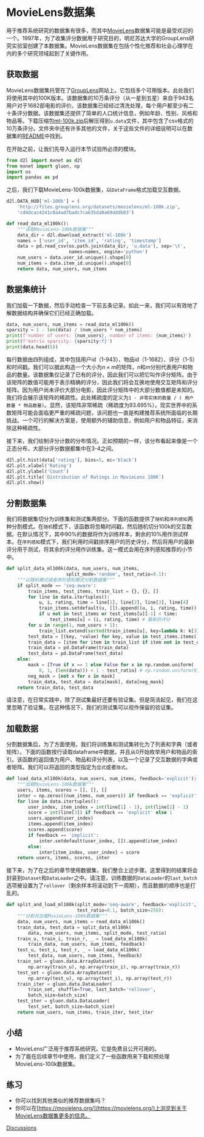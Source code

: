 # MovieLens数据集

用于推荐系统研究的数据集有很多，而其中[MovieLens](https://movielens.org/)数据集可能是最受欢迎的一个。1997年，为了收集评分数据用于研究目的，明尼苏达大学的GroupLens研究实验室创建了本数据集。MovieLens数据集在包括个性化推荐和社会心理学在内的多个研究领域起到了关键作用。

## 获取数据

MovieLens数据集托管在了[GroupLens](https://grouplens.org/datasets/movielens/)网站上。它包括多个可用版本。此处我们将使用其中的100K版本。该数据集的10万条评分（从一星到五星）来自于943名用户对于1682部电影的评价。该数据集已经经过清洗处理，每个用户都至少有二十条评分数据。该数据集还提供了简单的人口统计信息，例如年龄、性别、风格和物品等。下载压缩包[ml-100k.zip](http://files.grouplens.org/datasets/movielens/ml-100k.zip)后解压得到`u.data`文件，其中包含了csv格式的10万条评分。文件夹中还有许多其他的文件，关于这些文件的详细说明可以在数据集的[README](http://files.grouplens.org/datasets/movielens/ml-100k-README.txt)中找到。

在开始之前，让我们先导入运行本节试验所必须的模块。

```python
from d2l import mxnet as d2l
from mxnet import gluon, np
import os
import pandas as pd
```

之后，我们下载MovieLens-100k数据集，以`DataFrame`格式加载交互数据。

```python
d2l.DATA_HUB['ml-100k'] = (
    'http://files.grouplens.org/datasets/movielens/ml-100k.zip',
    'cd4dcac4241c8a4ad7badc7ca635da8a69dddb83')

def read_data_ml100k():
    """读取MovieLens-100k数据集"""
    data_dir = d2l.download_extract('ml-100k')
    names = ['user_id', 'item_id', 'rating', 'timestamp']
    data = pd.read_csv(os.path.join(data_dir, 'u.data'), sep='\t',
                       names=names, engine='python')
    num_users = data.user_id.unique().shape[0]
    num_items = data.item_id.unique().shape[0]
    return data, num_users, num_items
```

## 数据集统计

我们加载一下数据，然后手动检查一下前五条记录。如此一来，我们可以有效地了解数据结构并确保它们已经正确加载。

```python
data, num_users, num_items = read_data_ml100k()
sparsity = 1 - len(data) / (num_users * num_items)
print(f'number of users: {num_users}, number of items: {num_items}')
print(f'matrix sparsity: {sparsity:f}')
print(data.head(5))
```

每行数据由四列组成，其中包括用户id（1-943）、物品id（1-1682）、评分（1-5）和时间戳。我们可以据此构造一个大小为$n \times m$的矩阵，$n$和$m$分别代表用户和物品的数量。该数据集仅记录了已有的评分，因此我们可以把它叫作评分矩阵。由于该矩阵的数值可能用于表示精确的评分，因此我们将会互换地使用交互矩阵和评分矩阵。因为用户尚未评价大部分电影，因此评分矩阵中的大部分数值都是未知的。我们将会展示该矩阵的稀疏性。此处稀疏度的定义为`1 - 非零实体的数量 / ( 用户数量 * 物品数量)`。显然，该矩阵非常稀疏（稀疏度为93.695%）。现实世界中的系数矩阵可能会面临更严重的稀疏问题，该问题也一直是构建推荐系统所面临的长期挑战。一个可行的解决方案是，使用额外的辅助信息，例如用户和物品特征，来消除这种稀疏性。

接下来，我们绘制评分计数的分布情况。正如预期的一样，该分布看起来像是一个正态分布，大部分评分数据都集中在3-4之间。

```python
d2l.plt.hist(data['rating'], bins=5, ec='black')
d2l.plt.xlabel('Rating')
d2l.plt.ylabel('Count')
d2l.plt.title('Distribution of Ratings in MovieLens 100K')
d2l.plt.show()
```

## 分割数据集

我们将数据集切分为训练集和测试集两部分。下面的函数提供了`随机`和`序列感知`两种分割模式。在`随机`模式下，该函数将忽略时间戳，然后随机切分100k的交互数据。在默认情况下，其中90%的数据将作为训练样本，剩余的10%用作测试样本。在`序列感知`模式下，我们利用时间戳排序用户的历史评分，然后将用户的最新评分用于测试，将其余的评分用作训练集。这一模式会用在序列感知推荐的小节中。

```python
def split_data_ml100k(data, num_users, num_items,
                      split_mode='random', test_ratio=0.1):
    """以随机模式或者序列感知模式分割数据集"""
    if split_mode == 'seq-aware':
        train_items, test_items, train_list = {}, {}, []
        for line in data.itertuples():
            u, i, rating, time = line[1], line[2], line[3], line[4]
            train_items.setdefault(u, []).append((u, i, rating, time))
            if u not in test_items or test_items[u][-1] < time:
                test_items[u] = (i, rating, time) # 最新的评分
        for u in range(1, num_users + 1):
            train_list.extend(sorted(train_items[u], key=lambda k: k[3]))
        test_data = [(key, *value) for key, value in test_items.items()] 
        train_data = [item for item in train_list if item not in test_data] # 移除测试数据集中已有的评分
        train_data = pd.DataFrame(train_data)
        test_data = pd.DataFrame(test_data)
    else:
        mask = [True if x == 1 else False for x in np.random.uniform(
            0, 1, (len(data))) < 1 - test_ratio] # np.random.uniform(0,1,len(data)<1-test_ratio).tolist()
        neg_mask = [not x for x in mask]
        train_data, test_data = data[mask], data[neg_mask]
    return train_data, test_data
```

请注意，在日常实践中，除了测试集最好还要有验证集。但是简洁起见，我们在这里忽略了验证集。在这种情况下，我们的测试集可以视作保留的验证集。

## 加载数据

分割数据集后，为了方面使用，我们将训练集和测试集转化为了列表和字典（或者矩阵）。下面的函数按行读取dataframe中数据，并且从0开始枚举用户和物品的索引。该函数的返回值为用户、物品和评分列表，以及一个记录了交互数据的字典或者矩阵。我们可以将返回的类型指定为`显式`或者`隐式`。

```python
def load_data_ml100k(data, num_users, num_items, feedback='explicit'):
    """加载MovieLens-100k数据集"""
    users, items, scores = [], [], []
    inter = np.zeros((num_items, num_users)) if feedback == 'explicit' else {}
    for line in data.itertuples():
        user_index, item_index = int(line[1] - 1), int(line[2] - 1)
        score = int(line[3]) if feedback == 'explicit' else 1
        users.append(user_index)
        items.append(item_index)
        scores.append(score)
        if feedback == 'implicit':
            inter.setdefault(user_index, []).append(item_index)
        else:
            inter[item_index, user_index] = score
    return users, items, scores, inter
```

接下来，为了在之后的章节使用数据集，我们整合上述步骤。这里得到的结果将会封装到`Dataset`和`DataLoader`之中。请注意，训练数据的`DataLoader`的`last_batch`选项被设置为了`rollover`（剩余样本将滚动到下一周期），而且数据的顺序也是打乱的。

```python
def split_and_load_ml100k(split_mode='seq-aware', feedback='explicit',
                          test_ratio=0.1, batch_size=256):
    """分割并加载MovieLens-100k数据集"""
    data, num_users, num_items = read_data_ml100k()
    train_data, test_data = split_data_ml100k(
        data, num_users, num_items, split_mode, test_ratio)
    train_u, train_i, train_r, _ = load_data_ml100k(
        train_data, num_users, num_items, feedback)
    test_u, test_i, test_r, _ = load_data_ml100k(
        test_data, num_users, num_items, feedback)
    train_set = gluon.data.ArrayDataset(
        np.array(train_u), np.array(train_i), np.array(train_r))
    test_set = gluon.data.ArrayDataset(
        np.array(test_u), np.array(test_i), np.array(test_r))
    train_iter = gluon.data.DataLoader(
        train_set, shuffle=True, last_batch='rollover',
        batch_size=batch_size)
    test_iter = gluon.data.DataLoader(
        test_set, batch_size=batch_size)
    return num_users, num_items, train_iter, test_iter
```

## 小结

* MovieLens广泛用于推荐系统研究。它是免费且公开可用的。
* 为了能在后续章节中使用，我们定义了一些函数用来下载和预处理MovieLens-100k数据集。

## 练习

* 你可以找到其他类似的推荐数据集吗？
* 你可以在[https://movielens.org/](https://movielens.org/)上浏览到关于MovieLens数据集更多的信息。

[Discussions](https://discuss.d2l.ai/t/399)

